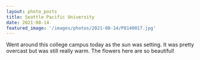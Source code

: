 ```yaml
---
layout: photo_posts
title: Seattle Pacific University
date: 2021-08-14
featured_image: '/images/photos/2021-08-14/P8140017.jpg'
---
```


Went around this college campus today as the sun was setting.
It was pretty overcast but was still really warm.
The flowers here are so beautiful!